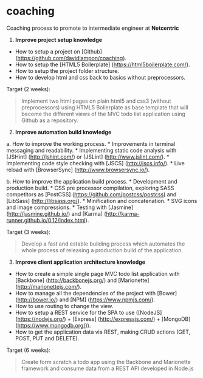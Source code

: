# coaching
Coaching process to promote to intermediate engineer at __Netcentric__

1. __Improve project setup knowledge__
  * How to setup a project on [Github] (https://github.com/davidlampon/coaching).
  * How to setup the [HTML5 Boilerplate] (https://html5boilerplate.com/).
  * How to setup the project folder structure.
  * How to develop html and css back to basics without preprocessors.
  
  Target (2 weeks):
  > Implement two html pages on plain html5 and css3 (without preprocessors) using HTML5 Bolierplate as base template that will become the different views of the MVC todo list application using Github as a repository.

2. __Improve automation build knowledge__

  a. How to improve the working process.
    * Improvements in terminal messaging and readability.
    * Implementing static code analysis with [JSHint] (http://jshint.com/) or [JSLint] (http://www.jslint.com/).
    * Implementing code style checking with [JSCS] (http://jscs.info/).
    * Live reload with [BrowserSync] (http://www.browsersync.io/).
    
  b. How to improve the application build process.
    * Development and production build.
    * CSS pre processor compilation, exploring SASS competitors as [PostCSS] (https://github.com/postcss/postcss) and [LibSass] (http://libsass.org/).
    * Minification and concatenation.
    * SVG icons and image compressions. 
    * Testing with [Jasmine] (http://jasmine.github.io/) and [Karma] (http://karma-runner.github.io/0.12/index.html).
    
  Target (3 weeks):
  > Develop a fast and estable building process which automates the whole process of releasing a production build of the application.

3. __Improve client application architecture knowledge__
  * How to create a simple single page MVC todo list application with [Backbone] (http://backbonejs.org/) and [Marionette] (http://marionettejs.com/).
  * How to manage all the dependencies of the project with [Bower] (http://bower.io/) and [NPM] (https://www.npmjs.com/).
  * How to use routing to change the view.
  * How to setup a REST service for the SPA to use ([NodeJS] (https://nodejs.org/) + [Express] (http://expressjs.com/) + [MongoDB] (https://www.mongodb.org/)).
  * How to get the application data via REST, making CRUD actions (GET, POST, PUT and DELETE).

 Target (6 weeks):
  > Create form scratch a todo app using the Backbone and Marionette framework and consume data from a REST API developed in Node.js
